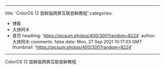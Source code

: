 
---
title: 'ColorOS 12 尝鲜版跨屏互联尝鲜教程'
categories: 
 - 博客
 - 大侠阿木
 - 首页
headimg: 'https://picsum.photos/400/300?random=8224'
author: 大侠阿木
comments: false
date: Mon, 27 Sep 2021 10:17:03 GMT
thumbnail: 'https://picsum.photos/400/300?random=8224'
---

<div>   
ColorOS 12 尝鲜版跨屏互联尝鲜教程  
</div>
            
